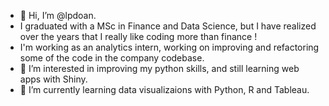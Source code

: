 - 👋 Hi, I’m @lpdoan.
- I graduated with a MSc in Finance and Data Science, but I have realized over the years that I really like coding more than finance !
- I'm working as an analytics intern, working on improving and refactoring some of the code in the company codebase.
- 👀 I’m interested in improving my python skills, and still learning web apps with Shiny.
- 🌱 I’m currently learning data visualizaions with Python, R and Tableau.
<!---
lpdoan/lpdoan is a ✨ special ✨ repository because its `README.md` (this file) appears on your GitHub profile.
You can click the Preview link to take a look at your changes.
--->
